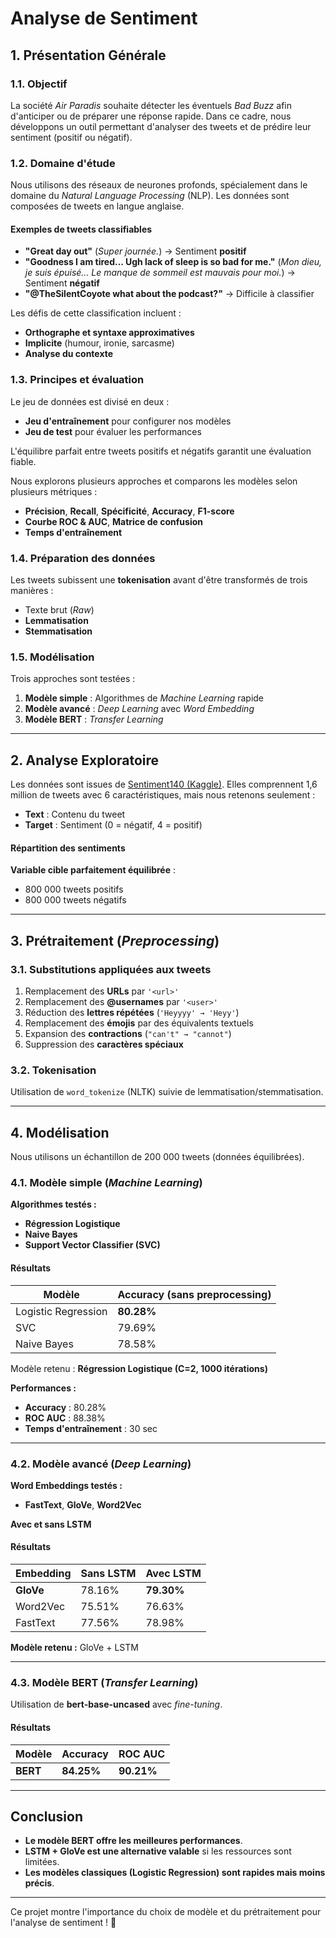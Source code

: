 # Analyse de Sentiment

## 1. Présentation Générale

### 1.1. Objectif

La société *Air Paradis* souhaite détecter les éventuels *Bad Buzz* afin d'anticiper ou de préparer une réponse rapide.
Dans ce cadre, nous développons un outil permettant d'analyser des tweets et de prédire leur sentiment (positif ou négatif).

### 1.2. Domaine d'étude

Nous utilisons des réseaux de neurones profonds, spécialement dans le domaine du *Natural Language Processing* (NLP).
Les données sont composées de tweets en langue anglaise.

#### Exemples de tweets classifiables

- **"Great day out"** (*Super journée.*) → Sentiment **positif**
- **"Goodness I am tired... Ugh lack of sleep is so bad for me."** (*Mon dieu, je suis épuisé... Le manque de sommeil est mauvais pour moi.*) → Sentiment **négatif**
- **"@TheSilentCoyote what about the podcast?"** → Difficile à classifier

Les défis de cette classification incluent :
- **Orthographe et syntaxe approximatives**
- **Implicite** (humour, ironie, sarcasme)
- **Analyse du contexte**

### 1.3. Principes et évaluation

Le jeu de données est divisé en deux :
- **Jeu d'entraînement** pour configurer nos modèles
- **Jeu de test** pour évaluer les performances

L'équilibre parfait entre tweets positifs et négatifs garantit une évaluation fiable.

Nous explorons plusieurs approches et comparons les modèles selon plusieurs métriques :
- **Précision**, **Recall**, **Spécificité**, **Accuracy**, **F1-score**
- **Courbe ROC & AUC**, **Matrice de confusion**
- **Temps d'entraînement**

### 1.4. Préparation des données

Les tweets subissent une **tokenisation** avant d'être transformés de trois manières :
- Texte brut (*Raw*)
- **Lemmatisation**
- **Stemmatisation**

### 1.5. Modélisation

Trois approches sont testées :
1. **Modèle simple** : Algorithmes de *Machine Learning* rapide
2. **Modèle avancé** : *Deep Learning* avec *Word Embedding*
3. **Modèle BERT** : *Transfer Learning*

---

## 2. Analyse Exploratoire

Les données sont issues de [Sentiment140 (Kaggle)](https://www.kaggle.com/datasets/kazanova/sentiment140).
Elles comprennent 1,6 million de tweets avec 6 caractéristiques, mais nous retenons seulement :
- **Text** : Contenu du tweet
- **Target** : Sentiment (0 = négatif, 4 = positif)

#### Répartition des sentiments

**Variable cible parfaitement équilibrée** :
- 800 000 tweets positifs
- 800 000 tweets négatifs

---

## 3. Prétraitement (*Preprocessing*)

### 3.1. Substitutions appliquées aux tweets

1. Remplacement des **URLs** par `'<url>'`
2. Remplacement des **@usernames** par `'<user>'`
3. Réduction des **lettres répétées** (`'Heyyyy' → 'Heyy'`)
4. Remplacement des **émojis** par des équivalents textuels
5. Expansion des **contractions** (`"can't" → "cannot"`)
6. Suppression des **caractères spéciaux**

### 3.2. Tokenisation

Utilisation de `word_tokenize` (NLTK) suivie de lemmatisation/stemmatisation.

---

## 4. Modélisation

Nous utilisons un échantillon de 200 000 tweets (données équilibrées).

### 4.1. Modèle simple (*Machine Learning*)

**Algorithmes testés :**
- **Régression Logistique**
- **Naive Bayes**
- **Support Vector Classifier (SVC)**

#### Résultats

| Modèle | Accuracy (sans preprocessing) |
|---------|--------------------------|
| Logistic Regression | **80.28%** |
| SVC | 79.69% |
| Naive Bayes | 78.58% |

Modèle retenu : **Régression Logistique (C=2, 1000 itérations)**

**Performances :**
- **Accuracy** : 80.28%
- **ROC AUC** : 88.38%
- **Temps d'entraînement** : 30 sec

---

### 4.2. Modèle avancé (*Deep Learning*)

**Word Embeddings testés :**
- **FastText**, **GloVe**, **Word2Vec**

**Avec et sans LSTM**

#### Résultats

| Embedding | Sans LSTM | Avec LSTM |
|-----------|----------|-----------|
| **GloVe** | 78.16% | **79.30%** |
| Word2Vec | 75.51% | 76.63% |
| FastText | 77.56% | 78.98% |

**Modèle retenu :** GloVe + LSTM

---

### 4.3. Modèle BERT (*Transfer Learning*)

Utilisation de **bert-base-uncased** avec *fine-tuning*.

#### Résultats

| Modèle | Accuracy | ROC AUC |
|---------|---------|---------|
| **BERT** | **84.25%** | **90.21%** |

---

## Conclusion

- **Le modèle BERT offre les meilleures performances**.
- **LSTM + GloVe est une alternative valable** si les ressources sont limitées.
- **Les modèles classiques (Logistic Regression) sont rapides mais moins précis**.

---

Ce projet montre l'importance du choix de modèle et du prétraitement pour l'analyse de sentiment ! 🚀

